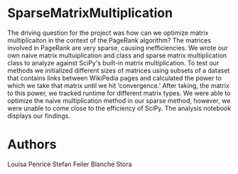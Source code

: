 # SparseMatrixMultiplication
The driving question for the project was how can we optimize matrix multiplicaiton in the context of the PageRank algorithm? The matrices involved in PageRank are very sparse, causing inefficiencies. We wrote our own naive matrix multuiplication and class and sparse matrix multiplication class to analyze against SciPy's built-in matrix multiplication. To test our methods we initialized different sizes of matrices using subsets of a dataset that contains links between WikiPedia pages and calculated the power to which we take that matrix until we hit ‘convergence.’ After taking, the matrix to this power, we tracked runtime for different matrix types. We were able to optimize the naive multiplication method in our sparse method, however, we were unable to come close to the efficiency of SciPy. The analysis notebook displays our findings. 

# Authors
Louisa Penrice
Stefan Feiler
Blanche Stora
